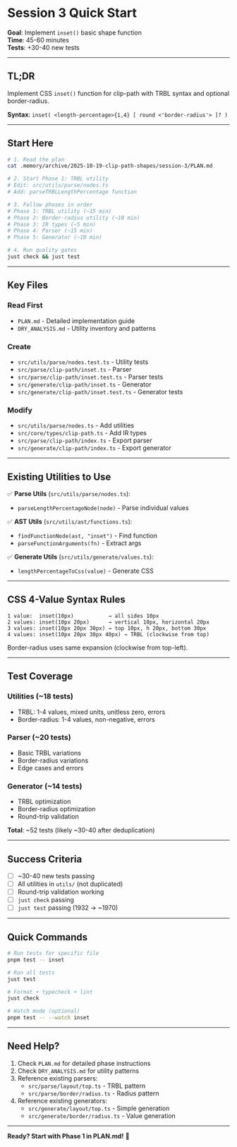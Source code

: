 # Session 3 Quick Start

**Goal**: Implement `inset()` basic shape function  
**Time**: 45-60 minutes  
**Tests**: +30-40 new tests

---

## TL;DR

Implement CSS `inset()` function for clip-path with TRBL syntax and optional border-radius.

**Syntax**: `inset( <length-percentage>{1,4} [ round <'border-radius'> ]? )`

---

## Start Here

```bash
# 1. Read the plan
cat .memory/archive/2025-10-19-clip-path-shapes/session-3/PLAN.md

# 2. Start Phase 1: TRBL utility
# Edit: src/utils/parse/nodes.ts
# Add: parseTRBLLengthPercentage function

# 3. Follow phases in order
# Phase 1: TRBL utility (~15 min)
# Phase 2: Border-radius utility (~10 min)  
# Phase 3: IR types (~5 min)
# Phase 4: Parser (~15 min)
# Phase 5: Generator (~10 min)

# 4. Run quality gates
just check && just test
```

---

## Key Files

### Read First
- `PLAN.md` - Detailed implementation guide
- `DRY_ANALYSIS.md` - Utility inventory and patterns

### Create
- `src/utils/parse/nodes.test.ts` - Utility tests
- `src/parse/clip-path/inset.ts` - Parser
- `src/parse/clip-path/inset.test.ts` - Parser tests
- `src/generate/clip-path/inset.ts` - Generator
- `src/generate/clip-path/inset.test.ts` - Generator tests

### Modify
- `src/utils/parse/nodes.ts` - Add utilities
- `src/core/types/clip-path.ts` - Add IR types
- `src/parse/clip-path/index.ts` - Export parser
- `src/generate/clip-path/index.ts` - Export generator

---

## Existing Utilities to Use

✅ **Parse Utils** (`src/utils/parse/nodes.ts`):
- `parseLengthPercentageNode(node)` - Parse individual values

✅ **AST Utils** (`src/utils/ast/functions.ts`):
- `findFunctionNode(ast, "inset")` - Find function
- `parseFunctionArguments(fn)` - Extract args

✅ **Generate Utils** (`src/utils/generate/values.ts`):
- `lengthPercentageToCss(value)` - Generate CSS

---

## CSS 4-Value Syntax Rules

```
1 value:  inset(10px)           → all sides 10px
2 values: inset(10px 20px)      → vertical 10px, horizontal 20px
3 values: inset(10px 20px 30px) → top 10px, h 20px, bottom 30px
4 values: inset(10px 20px 30px 40px) → TRBL (clockwise from top)
```

Border-radius uses same expansion (clockwise from top-left).

---

## Test Coverage

### Utilities (~18 tests)
- TRBL: 1-4 values, mixed units, unitless zero, errors
- Border-radius: 1-4 values, non-negative, errors

### Parser (~20 tests)
- Basic TRBL variations
- Border-radius variations
- Edge cases and errors

### Generator (~14 tests)
- TRBL optimization
- Border-radius optimization
- Round-trip validation

**Total**: ~52 tests (likely ~30-40 after deduplication)

---

## Success Criteria

- [ ] ~30-40 new tests passing
- [ ] All utilities in `utils/` (not duplicated)
- [ ] Round-trip validation working
- [ ] `just check` passing
- [ ] `just test` passing (1932 → ~1970)

---

## Quick Commands

```bash
# Run tests for specific file
pnpm test -- inset

# Run all tests
just test

# Format + typecheck + lint
just check

# Watch mode (optional)
pnpm test -- --watch inset
```

---

## Need Help?

1. Check `PLAN.md` for detailed phase instructions
2. Check `DRY_ANALYSIS.md` for utility patterns
3. Reference existing parsers:
   - `src/parse/layout/top.ts` - TRBL pattern
   - `src/parse/border/radius.ts` - Radius pattern
4. Reference existing generators:
   - `src/generate/layout/top.ts` - Simple generation
   - `src/generate/border/radius.ts` - Value generation

---

**Ready? Start with Phase 1 in PLAN.md!** 🚀
